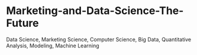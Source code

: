 # Marketing-and-Data-Science-The-Future
Data Science, Marketing Science, Computer Science, Big Data, Quantitative Analysis, Modeling, Machine Learning
